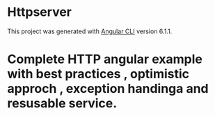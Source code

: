 # Httpserver

This project was generated with [Angular CLI](https://github.com/angular/angular-cli) version 6.1.1.

# Complete HTTP angular example with best practices , optimistic approch , exception handinga and resusable service.

